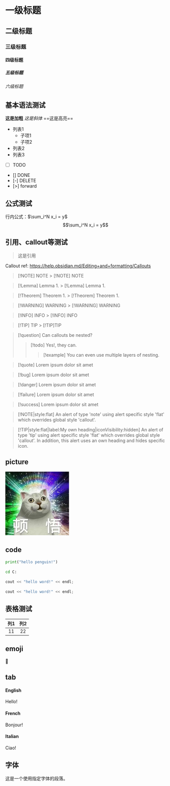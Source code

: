 # 一级标题
## 二级标题
### 三级标题
#### 四级标题
##### 五级标题
###### 六级标题

## 基本语法测试
**这是加粗**
*这是斜体*
==这是高亮==

- 列表1
	- 子项1
	- 子项2
- 列表2
- 列表3

- [ ] TODO
- [\] DONE
- [-] DELETE
- [>] forward 


## 公式测试
行内公式：$\sum_i^N x_i = y$
$$\sum_i^N x_i = y$$
## 引用、callout等测试

> 这是引用

Callout ref:
https://help.obsidian.md/Editing+and+formatting/Callouts

> [!NOTE] NOTE
> \> [!NOTE] NOTE

> [!Lemma] Lemma 1.
> \> [!Lemma] Lemma 1.

> [!Theorem] Theorem 1.
> \> [!Theorem] Theorem 1.

>[!WARNING] WARNING
>\> [!WARNING] WARNING

>[!INFO] INFO
>\> [!INFO] INFO

> [!TIP] TIP
> \>  [!TIP]TIP

> [!question] Can callouts be nested? 
> > [!todo] Yes!, they can. 
> > > [!example] You can even use multiple layers of nesting.

> [!quote] 
> Lorem ipsum dolor sit amet

> [!bug] 
> Lorem ipsum dolor sit amet

> [!danger] 
> Lorem ipsum dolor sit amet

> [!failure]
> Lorem ipsum dolor sit amet

> [!success] 
> Lorem ipsum dolor sit amet


> [!NOTE|style:flat]
> An alert of type 'note' using alert specific style 'flat' which overrides global style 'callout'.

> [!TIP|style:flat|label:My own heading|iconVisibility:hidden]
> An alert of type 'tip' using alert specific style 'flat' which overrides global style 'callout'.
> In addition, this alert uses an own heading and hides specific icon.

## picture

![logo](../_image/avatar.png)


## code
```python
print("hello penguin!")
```

```bash
cd C:
```

```c
cout << "hello word!" << endl;
```

```cpp
cout << "hello word!" << endl;
```

## 表格测试

| 列1  | 列2  |
| :-: | :-: |
| 11  | 22  |


## emoji

:penguin:

## tab
<!-- tabs:start -->

#### **English**

Hello!

#### **French**

Bonjour!

#### **Italian**

Ciao!

<!-- tabs:end -->

## 字体
<p style="font-family: '楷体', Courier, monospace;">这是一个使用指定字体的段落。</p>
